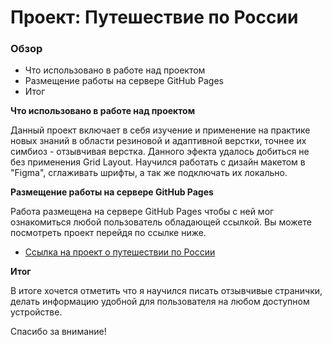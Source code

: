 # Проект: Путешествие по России

### Обзор
* Что использовано в работе над проектом
* Размещение работы на сервере GitHub Pages
* Итог

**Что использовано в работе над проектом**

Данный проект включает в себя изучение и применение на практике новых знаний в области резиновой и адаптивной верстки, точнее их симбиоз - отзывчивая верстка. Данного эфекта удалось добиться не без применения Grid Layout. Научился работать с дизайн макетом в "Figma", сглаживать шрифты, а так же подключать их локально.

**Размещение работы на сервере GitHub Pages**

Работа размещена на сервере GitHub Pages чтобы с ней мог ознакомиться любой пользователь обладающей ссылкой. Вы можете посмотреть проект перейдя по ссылке ниже.

* [Ссылка на проект о путешествии по России](https://tcherstan.github.io/russian-travel/index.html)

**Итог**

В итоге хочется отметить что я научился писать отзывчивые странички, делать информацию удобной для пользователя на любом доступном устройстве.

Спасибо за внимание!